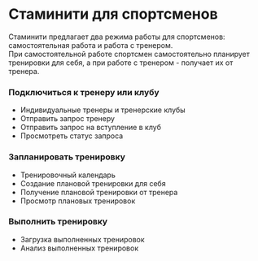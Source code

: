# Стаминити для спортсменов

Стаминити предлагает два режима работы для спортсменов: самостоятельная работа и работа с тренером.  
При самостоятельной работе спортсмен самостоятельно планирует тренировки для себя, а при работе с тренером - получает их от тренера.

### Подключиться к тренеру или клубу

* Индивидуальные тренеры и тренерские клубы
* Отправить запрос тренеру
* Отправить запрос на вступление в клуб
* Просмотреть статус запроса

### Запланировать тренировку

* Тренировочный календарь
* Создание плановой тренировки для себя
* Получение плановой тренировки от тренера
* Просмотр плановых тренировок

### Выполнить тренировку

* Загрузка выполненных тренировок
* Анализ выполненных тренировок



